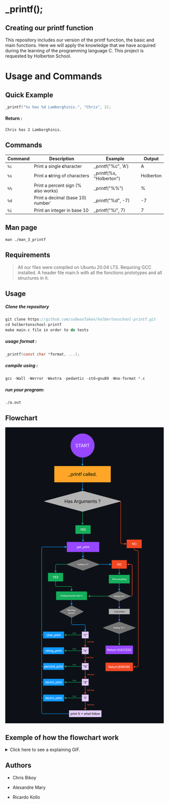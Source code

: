 

# _printf();
##   Creating our printf function
This repository includes our version of the printf function, the basic and main functions. Here we will apply the knowledge that we have acquired during the learning of the programming language C.
This project is requested by Holberton School.





# Usage and Commands

## Quick Example
```c
_printf("%s has %d Lamborghinis.", "Chris", 2);
```
#### Return :
```
Chris has 2 Lamborghinis.
```

## Commands

| Command     | Description                                                                                                            | Example                  | Output   |
|-------------|------------------------------------------------------------------------------------------------------------------------|--------------------------|----------|
| `%c`        | Print a single  **c**haracter                                                                                          | _printf("%c", 'A')       | A        |
| `%s`        | Print a **s**tring of characters                                                                                       | _printf(%s, "Holberton") | Holberton|
| `%%`        | Print a percent sign (\% also works)                                                                                   | _printf("%%")            | %        |
| `%d`        | Print a decimal (base 10) number`                                                                                      | _printf("%d", -7)        |-7        |
| `%i`        | Print an integer in base 10                                                                                            | _printf("%i", 7)         | 7        |

## Man page
    man ./man_3_printf
## Requirements

>All our  files were compiled on Ubuntu 20.04 LTS.
> Requiring GCC installed.
> A header file main.h with all the fonctions prototypes and all structures in it.

## Usage
##### Clone the repository
```c
git clone https://github.com/soOwasTaken/holbertonschool-printf.git
cd holbertonschool-printf
make main.c file in order to do tests
```
##### usage format :
```c
_printf(const char *format, ...);
```
##### compile using :
```c
gcc -Wall -Werror -Wextra -pedantic -std=gnu89 -Wno-format *.c
```
##### run your program:
    ./a.out
##   Flowchart
![alt text](flowchart.png)

##   Exemple of how the flowchart work
<details>
  <summary>Click here to see a explaining GIF.</summary>
  
![Alt text](gif-flowchart.gif)
  
</details>

##   Authors

-   Chris Bikoy

-   Alexandre Mary

-   Ricardo Kollo
